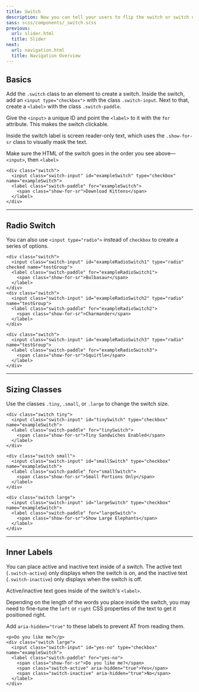 ```yaml
---
title: Switch
description: Now you can tell your users to flip the switch or switch off.
sass: scss/components/_switch.scss
previous:
  url: slider.html
  title: Slider
next:
  url: navigation.html
  title: Navigation Overview
---
```


## Basics

Add the `.switch` class to an element to create a switch. Inside the switch, add an `<input type="checkbox">` with the class `.switch-input`. Next to that, create a `<label>` with the class `.switch-paddle`.

Give the `<input>` a unique ID and point the `<label>` to it with the `for` attribute. This makes the switch clickable.

<div class="primary callout">
  <p>Inside the switch label is screen reader-only text, which uses the <code>.show-for-sr</code> class to visually mask the text.</p>
</div>

<div class="callout warning">
  <p>Make sure the HTML of the switch goes in the order you see above&mdash;<code>&lt;input&gt;</code>, then <code>&lt;label&gt;</code></p>
</div>

```html_example
<div class="switch">
  <input class="switch-input" id="exampleSwitch" type="checkbox" name="exampleSwitch">
  <label class="switch-paddle" for="exampleSwitch">
    <span class="show-for-sr">Download Kittens</span>
  </label>
</div>
```

---

## Radio Switch

You can also use `<input type="radio">` instead of `checkbox` to create a series of options.

```html_example
<div class="switch">
  <input class="switch-input" id="exampleRadioSwitch1" type="radio" checked name="testGroup">
  <label class="switch-paddle" for="exampleRadioSwitch1">
    <span class="show-for-sr">Bulbasaur</span>
  </label>
</div>
<div class="switch">
  <input class="switch-input" id="exampleRadioSwitch2" type="radio" name="testGroup">
  <label class="switch-paddle" for="exampleRadioSwitch2">
    <span class="show-for-sr">Charmander</span>
  </label>
</div>

<div class="switch">
  <input class="switch-input" id="exampleRadioSwitch3" type="radio" name="testGroup">
  <label class="switch-paddle" for="exampleRadioSwitch3">
    <span class="show-for-sr">Squirtle</span>
  </label>
</div>
```

---

## Sizing Classes

Use the classes `.tiny`, `.small`, or `.large` to change the switch size.

```html_example
<div class="switch tiny">
  <input class="switch-input" id="tinySwitch" type="checkbox" name="exampleSwitch">
  <label class="switch-paddle" for="tinySwitch">
    <span class="show-for-sr">Tiny Sandwiches Enabled</span>
  </label>
</div>

<div class="switch small">
  <input class="switch-input" id="smallSwitch" type="checkbox" name="exampleSwitch">
  <label class="switch-paddle" for="smallSwitch">
    <span class="show-for-sr">Small Portions Only</span>
  </label>
</div>

<div class="switch large">
  <input class="switch-input" id="largeSwitch" type="checkbox" name="exampleSwitch">
  <label class="switch-paddle" for="largeSwitch">
    <span class="show-for-sr">Show Large Elephants</span>
  </label>
</div>
```

---

## Inner Labels

You can place active and inactive text inside of a switch. The active text (`.switch-active`) only displays when the switch is on, and the inactive text (`.switch-inactive`) only displays when the switch is off.

Active/inactive text goes inside of the switch's `<label>`.

<div class="primary callout">
  <p>Depending on the length of the words you place inside the switch, you may need to fine-tune the <code>left</code> or <code>right</code> CSS properties of the text to get it positioned right.</p>
</div>

<div class="primary callout">
  <p>Add <code>aria-hidden="true"</code> to these labels to prevent AT from reading them.</p>
</div>

```html_example
<p>Do you like me?</p>
<div class="switch large">
  <input class="switch-input" id="yes-no" type="checkbox" name="exampleSwitch">
  <label class="switch-paddle" for="yes-no">
    <span class="show-for-sr">Do you like me?</span>
    <span class="switch-active" aria-hidden="true">Yes</span>
    <span class="switch-inactive" aria-hidden="true">No</span>
  </label>
</div>
```
